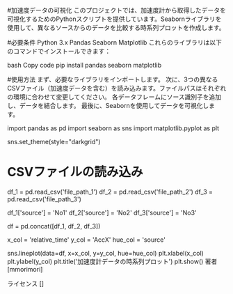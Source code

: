 #加速度データの可視化
このプロジェクトでは、加速度計から取得したデータを可視化するためのPythonスクリプトを提供しています。Seabornライブラリを使用して、異なるソースからのデータを比較する時系列プロットを作成します。

#必要条件
Python 3.x
Pandas
Seaborn
Matplotlib
これらのライブラリは以下のコマンドでインストールできます：

bash
Copy code
pip install pandas seaborn matplotlib

#使用方法
まず、必要なライブラリをインポートします。
次に、3つの異なるCSVファイル（加速度データを含む）を読み込みます。ファイルパスはそれぞれの環境に合わせて変更してください。
各データフレームにソース識別子を追加し、データを結合します。
最後に、Seabornを使用してデータを可視化します。

import pandas as pd
import seaborn as sns
import matplotlib.pyplot as plt

sns.set_theme(style="darkgrid")

# CSVファイルの読み込み
df_1 = pd.read_csv('file_path_1')
df_2 = pd.read_csv('file_path_2')
df_3 = pd.read_csv('file_path_3')

df_1['source'] = 'No1'
df_2['source'] = 'No2'
df_3['source'] = 'No3'

df = pd.concat([df_1, df_2, df_3])

x_col = 'relative_time'
y_col = 'AccX'
hue_col = 'source'

sns.lineplot(data=df, x=x_col, y=y_col, hue=hue_col)
plt.xlabel(x_col)
plt.ylabel(y_col)
plt.title('加速度計データの時系列プロット')
plt.show()
著者
[mmorimori]

ライセンス
[]


